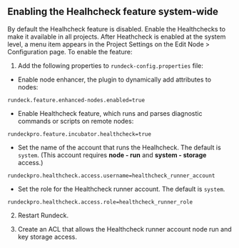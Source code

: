 ## Enabling the Healhcheck feature system-wide
By default the Healhcheck feature is disabled. Enable the Healthchecks to make it available in all projects.
After Heathcheck is enabled at the system level, a menu item appears in the Project Settings on the Edit Node > Configuration page.
To enable the feature:
1. Add the following properties to `rundeck-config.properties` file:
  - Enable node enhancer, the plugin to dynamically add attributes to nodes:
~~~~~~~~
rundeck.feature.enhanced-nodes.enabled=true
~~~~~~~~
  - Enable Healthcheck feature, which runs and parses diagnostic commands or scripts on remote nodes:
~~~~~~~~
rundeckpro.feature.incubator.healthcheck=true
~~~~~~~~
  - Set the name of the account that runs the Healhcheck. The default is `system`. (This account requires **node - run** and **system - storage** access.)
~~~~~~~~
rundeckpro.healthcheck.access.username=healthcheck_runner_account
~~~~~~~~
  - Set the role for the Healthcheck runner account. The default is `system`.
~~~~~~~~
rundeckpro.healthcheck.access.role=healthcheck_runner_role
~~~~~~~~

2. Restart Rundeck.

3. Create an ACL that allows the Healthcheck runner account node run and key storage access.
